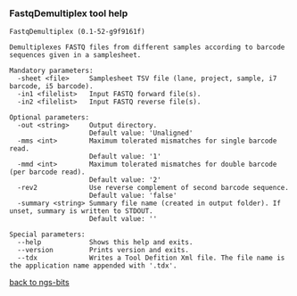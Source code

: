 ### FastqDemultiplex tool help
	FastqDemultiplex (0.1-52-g9f9161f)
	
	Demultiplexes FASTQ files from different samples according to barcode sequences given in a samplesheet.
	
	Mandatory parameters:
	  -sheet <file>     Samplesheet TSV file (lane, project, sample, i7 barcode, i5 barcode).
	  -in1 <filelist>   Input FASTQ forward file(s).
	  -in2 <filelist>   Input FASTQ reverse file(s).
	
	Optional parameters:
	  -out <string>     Output directory.
	                    Default value: 'Unaligned'
	  -mms <int>        Maximum tolerated mismatches for single barcode read.
	                    Default value: '1'
	  -mmd <int>        Maximum tolerated mismatches for double barcode (per barcode read).
	                    Default value: '2'
	  -rev2             Use reverse complement of second barcode sequence.
	                    Default value: 'false'
	  -summary <string> Summary file name (created in output folder). If unset, summary is written to STDOUT.
	                    Default value: ''
	
	Special parameters:
	  --help            Shows this help and exits.
	  --version         Prints version and exits.
	  --tdx             Writes a Tool Defition Xml file. The file name is the application name appended with '.tdx'.
	
[back to ngs-bits](https://github.com/marc-sturm/ngs-bits)